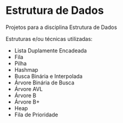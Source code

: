 # Estrutura de Dados
Projetos para a disciplina Estrutura de Dados

Estruturas e/ou técnicas utilizadas:
* Lista Duplamente Encadeada
* Fila
* Pilha
* Hashmap
* Busca Binária e Interpolada
* Árvore Binária de Busca
* Árvore AVL
* Árvore B
* Árvore B+
* Heap
* Fila de Prioridade
